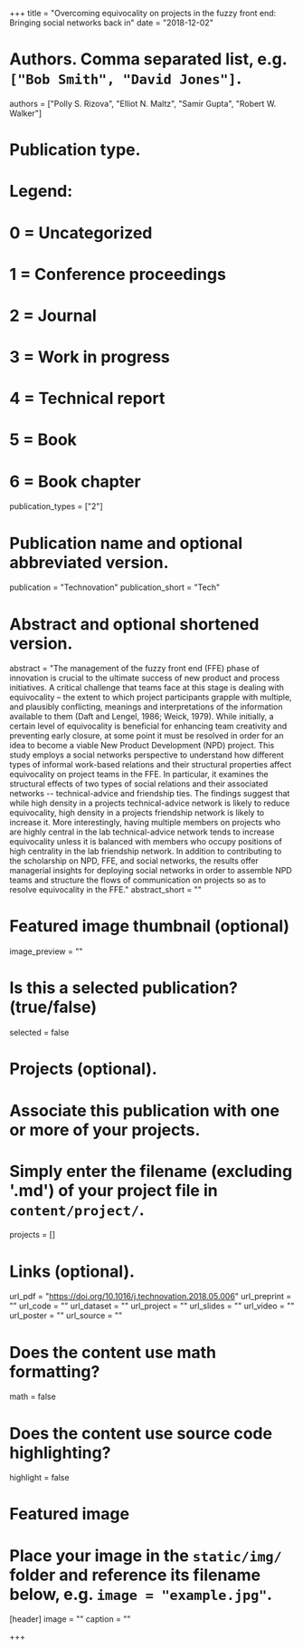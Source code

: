 +++
title = "Overcoming equivocality on projects in the fuzzy front end: Bringing social networks back in"
date = "2018-12-02"

# Authors. Comma separated list, e.g. `["Bob Smith", "David Jones"]`.
authors = ["Polly S. Rizova", "Elliot N. Maltz", "Samir Gupta", "Robert W. Walker"]

# Publication type.
# Legend:
# 0 = Uncategorized
# 1 = Conference proceedings
# 2 = Journal
# 3 = Work in progress
# 4 = Technical report
# 5 = Book
# 6 = Book chapter
publication_types = ["2"]

# Publication name and optional abbreviated version.
publication = "Technovation"
publication_short = "Tech"

# Abstract and optional shortened version.
abstract = "The management of the fuzzy front end (FFE) phase of innovation is crucial to the ultimate success of new product and process initiatives. A critical challenge that teams face at this stage is dealing with equivocality – the extent to which project participants grapple with multiple, and plausibly conflicting, meanings and interpretations of the information available to them (Daft and Lengel, 1986; Weick, 1979). While initially, a certain level of equivocality is beneficial for enhancing team creativity and preventing early closure, at some point it must be resolved in order for an idea to become a viable New Product Development (NPD) project. This study employs a social networks perspective to understand how different types of informal work-based relations and their structural properties affect equivocality on project teams in the FFE. In particular, it examines the structural effects of two types of social relations and their associated networks -- technical-advice and friendship ties. The findings suggest that while high density in a projects technical-advice network is likely to reduce equivocality, high density in a projects friendship network is likely to increase it. More interestingly, having multiple members on projects who are highly central in the lab technical-advice network tends to increase equivocality unless it is balanced with members who occupy positions of high centrality in the lab friendship network. In addition to contributing to the scholarship on NPD, FFE, and social networks, the results offer managerial insights for deploying social networks in order to assemble NPD teams and structure the flows of communication on projects so as to resolve equivocality in the FFE."
abstract_short = ""

# Featured image thumbnail (optional)
image_preview = ""

# Is this a selected publication? (true/false)
selected = false

# Projects (optional).
#   Associate this publication with one or more of your projects.
#   Simply enter the filename (excluding '.md') of your project file in `content/project/`.
projects = []

# Links (optional).
url_pdf = "https://doi.org/10.1016/j.technovation.2018.05.006"
url_preprint = ""
url_code = ""
url_dataset = ""
url_project = ""
url_slides = ""
url_video = ""
url_poster = ""
url_source = ""

# Does the content use math formatting?
math = false

# Does the content use source code highlighting?
highlight = false

# Featured image
# Place your image in the `static/img/` folder and reference its filename below, e.g. `image = "example.jpg"`.
[header]
image = ""
caption = ""

+++
